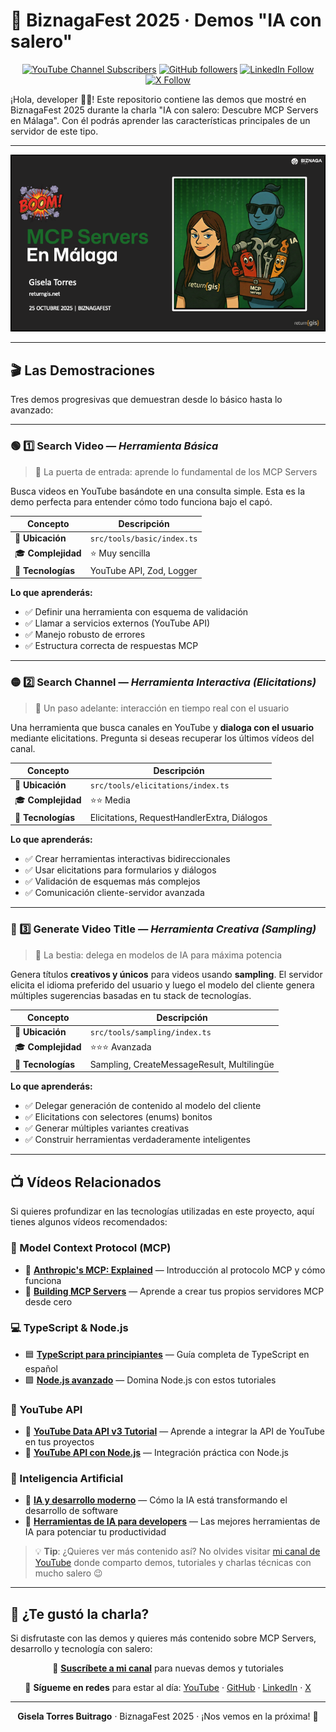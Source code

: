 # 🎉 BiznagaFest 2025 · Demos "IA con salero"

<div align="center">

[![YouTube Channel Subscribers](https://img.shields.io/youtube/channel/subscribers/UC140iBrEZbOtvxWsJ-Tb0lQ?style=for-the-badge&logo=youtube&logoColor=white&color=red)](https://www.youtube.com/c/GiselaTorres?sub_confirmation=1)
[![GitHub followers](https://img.shields.io/github/followers/0GiS0?style=for-the-badge&logo=github&logoColor=white)](https://github.com/0GiS0)
[![LinkedIn Follow](https://img.shields.io/badge/LinkedIn-Sígueme-blue?style=for-the-badge&logo=linkedin&logoColor=white)](https://www.linkedin.com/in/giselatorresbuitrago/)
[![X Follow](https://img.shields.io/badge/X-Sígueme-black?style=for-the-badge&logo=x&logoColor=white)](https://twitter.com/0GiS0)

</div>

¡Hola, developer 👋🏻! Este repositorio contiene las demos que mostré en BiznagaFest 2025 durante la charla "IA con salero: Descubre MCP Servers en Málaga". Con él podrás aprender las características principales de un servidor de este tipo.

---

<div align="center">

![MCP Servers en Málaga](./images/MCP%20servers%20en%20Malaga.png)

</div>

---

## 🎬 Las Demostraciones

Tres demos progresivas que demuestran desde lo básico hasta lo avanzado:

---

### 🟢 1️⃣ **Search Video** — _Herramienta Básica_

> 🎯 La puerta de entrada: aprende lo fundamental de los MCP Servers

Busca videos en YouTube basándote en una consulta simple. Esta es la demo perfecta para entender cómo todo funciona bajo el capó.

| Concepto | Descripción |
|----------|-------------|
| 📁 **Ubicación** | `src/tools/basic/index.ts` |
| 🎓 **Complejidad** | ⭐ Muy sencilla |
| 🔧 **Tecnologías** | YouTube API, Zod, Logger |

**Lo que aprenderás:**
- ✅ Definir una herramienta con esquema de validación
- ✅ Llamar a servicios externos (YouTube API)
- ✅ Manejo robusto de errores
- ✅ Estructura correcta de respuestas MCP

---

### 🟡 2️⃣ **Search Channel** — _Herramienta Interactiva (Elicitations)_

> 💬 Un paso adelante: interacción en tiempo real con el usuario

Una herramienta que busca canales en YouTube y **dialoga con el usuario** mediante elicitations. Pregunta si deseas recuperar los últimos vídeos del canal.

| Concepto | Descripción |
|----------|-------------|
| 📁 **Ubicación** | `src/tools/elicitations/index.ts` |
| 🎓 **Complejidad** | ⭐⭐ Media |
| 🔧 **Tecnologías** | Elicitations, RequestHandlerExtra, Diálogos |

**Lo que aprenderás:**
- ✅ Crear herramientas interactivas bidireccionales
- ✅ Usar elicitations para formularios y diálogos
- ✅ Validación de esquemas más complejos
- ✅ Comunicación cliente-servidor avanzada

---

### 🔴 3️⃣ **Generate Video Title** — _Herramienta Creativa (Sampling)_

> 🚀 La bestia: delega en modelos de IA para máxima potencia

Genera títulos **creativos y únicos** para videos usando **sampling**. El servidor elicita el idioma preferido del usuario y luego el modelo del cliente genera múltiples sugerencias basadas en tu stack de tecnologías.

| Concepto | Descripción |
|----------|-------------|
| 📁 **Ubicación** | `src/tools/sampling/index.ts` |
| 🎓 **Complejidad** | ⭐⭐⭐ Avanzada |
| 🔧 **Tecnologías** | Sampling, CreateMessageResult, Multilingüe |

**Lo que aprenderás:**
- ✅ Delegar generación de contenido al modelo del cliente
- ✅ Elicitations con selectores (enums) bonitos
- ✅ Generar múltiples variantes creativas
- ✅ Construir herramientas verdaderamente inteligentes

---

## 📺 Vídeos Relacionados

Si quieres profundizar en las tecnologías utilizadas en este proyecto, aquí tienes algunos vídeos recomendados:

### 🎯 Model Context Protocol (MCP)

- 🔴 **[Anthropic's MCP: Explained](https://www.youtube.com/results?search_query=Anthropic+Model+Context+Protocol+tutorial)** — Introducción al protocolo MCP y cómo funciona
- 🔴 **[Building MCP Servers](https://www.youtube.com/results?search_query=building+MCP+servers+tutorial)** — Aprende a crear tus propios servidores MCP desde cero

### 💻 TypeScript & Node.js

- 🟦 **[TypeScript para principiantes](https://www.youtube.com/results?search_query=TypeScript+tutorial+español)** — Guía completa de TypeScript en español
- 🟩 **[Node.js avanzado](https://www.youtube.com/results?search_query=Node.js+tutorial+español+avanzado)** — Domina Node.js con estos tutoriales

### 🎥 YouTube API

- 🔴 **[YouTube Data API v3 Tutorial](https://www.youtube.com/results?search_query=YouTube+Data+API+v3+tutorial)** — Aprende a integrar la API de YouTube en tus proyectos
- 🔴 **[YouTube API con Node.js](https://www.youtube.com/results?search_query=YouTube+API+Node.js+tutorial)** — Integración práctica con Node.js

### 🤖 Inteligencia Artificial

- 🧠 **[IA y desarrollo moderno](https://www.youtube.com/results?search_query=inteligencia+artificial+desarrollo+software)** — Cómo la IA está transformando el desarrollo de software
- 🚀 **[Herramientas de IA para developers](https://www.youtube.com/results?search_query=herramientas+IA+desarrolladores+2024)** — Las mejores herramientas de IA para potenciar tu productividad

> 💡 **Tip**: ¿Quieres ver más contenido así? No olvides visitar [mi canal de YouTube](https://www.youtube.com/c/GiselaTorres?sub_confirmation=1) donde comparto demos, tutoriales y charlas técnicas con mucho salero 😉

---

## 💝 ¿Te gustó la charla?

Si disfrutaste con las demos y quieres más contenido sobre MCP Servers, desarrollo y tecnología con salero:

<div align="center">

🎥 **[Suscríbete a mi canal](https://www.youtube.com/c/GiselaTorres?sub_confirmation=1)** para nuevas demos y tutoriales

📧 **Sígueme en redes** para estar al día:
[YouTube](https://www.youtube.com/c/GiselaTorres) · [GitHub](https://github.com/0GiS0) · [LinkedIn](https://www.linkedin.com/in/giselatorresbuitrago/) · [X](https://twitter.com/0GiS0)

---

**Gisela Torres Buitrago** · BiznagaFest 2025 · ¡Nos vemos en la próxima! 🚀

</div>